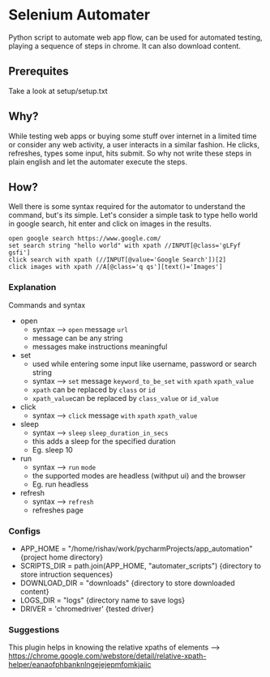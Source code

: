 # Selenium Automater

Python script to automate web app flow, can be used for automated testing, playing a sequence of steps in chrome. It can also download content.

## Prerequites

Take a look at setup/setup.txt

## Why?

While testing web apps or buying some stuff over internet in a limited time or consider any web activity, a user interacts in a similar fashion. He clicks, refreshes, types some input, hits submit. So why not write these steps in plain english and let the automater execute the steps.

## How?

Well there is some syntax required for the automator to understand the command, but's its simple.
Let's consider a simple task to type hello world in google search, hit enter and click on images in the results.

```
open google search https://www.google.com/
set search string "hello world" with xpath //INPUT[@class='gLFyf gsfi']
click search with xpath (//INPUT[@value='Google Search'])[2]
click images with xpath //A[@class='q qs'][text()='Images']
```

### Explanation 

Commands and syntax

  - open 
    - syntax --> `open` message `url`
    - message can be any string
    - messages make instructions meaningful
  - set 
    - used while entering some input like username, password or search string
    - syntax --> `set` message `keyword_to_be_set` `with` `xpath` `xpath_value`
    - `xpath` can be replaced by `class` or `id`
    - `xpath_value`can be replaced by `class_value` or `id_value`
  - click
    - syntax --> `click` message `with` `xpath` `xpath_value`
  - sleep 
    - syntax --> `sleep` `sleep_duration_in_secs`
    - this adds a sleep for the specified duration
    - Eg. sleep 10
  - run
    - syntax --> `run` `mode`
    - the supported modes are headless (withput ui) and the browser
    - Eg. run headless
  - refresh
    - syntax --> `refresh`
    - refreshes page
    
### Configs

  - APP_HOME = "/home/rishav/work/pycharmProjects/app_automation" {project home directory}
  - SCRIPTS_DIR = path.join(APP_HOME, "automater_scripts") {directory to store intruction sequences}
  - DOWNLOAD_DIR = "downloads" {directory to store downloaded content}
  - LOGS_DIR = "logs" {directory name to save logs}
  - DRIVER = 'chromedriver' {tested driver}


### Suggestions 

This plugin helps in knowing the relative xpaths of elements --> https://chrome.google.com/webstore/detail/relative-xpath-helper/eanaofphbanknlngejejepmfomkjaiic
